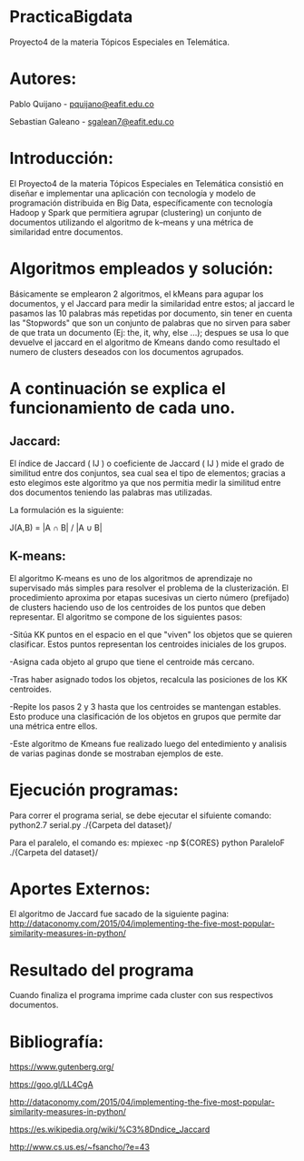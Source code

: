 # PracticaBigdata
Proyecto4 de la materia Tópicos Especiales en Telemática. 

# Autores:

Pablo Quijano - pquijano@eafit.edu.co

Sebastian Galeano - sgalean7@eafit.edu.co

# Introducción:

El Proyecto4 de la materia Tópicos Especiales en Telemática consistió en diseñar e implementar una aplicación con tecnología y modelo de programación distribuida en Big Data, específicamente con tecnología Hadoop y Spark que permitiera agrupar (clustering) un conjunto de documentos utilizando el algoritmo de k–means y una métrica de similaridad entre documentos.

# Algoritmos empleados y solución:

Básicamente se emplearon 2 algoritmos, el kMeans para agupar los documentos, y el Jaccard para medir la similaridad entre estos; al jaccard le pasamos las 10 palabras más repetidas por documento, sin tener en cuenta las "Stopwords" que son un conjunto de palabras que no sirven para saber de que trata un documento (Ej: the, it, why, else ...); despues se usa lo que devuelve el jaccard en el algoritmo de Kmeans dando como resultado el numero de clusters deseados con los documentos agrupados.

# A continuación se explica el funcionamiento de cada uno.

## Jaccard:

El índice de Jaccard ( IJ ) o coeficiente de Jaccard ( IJ ) mide el grado de similitud entre dos conjuntos, sea cual sea el tipo de elementos; gracias a esto elegimos este algoritmo ya que nos permitia medir la similitud entre dos documentos teniendo las palabras mas utilizadas.

La formulación es la siguiente:

J(A,B) = |A ∩ B| / |A ∪ B|

## K-means:

El algoritmo K-means es uno de los algoritmos de aprendizaje no supervisado más simples para resolver el problema de la clusterización. El procedimiento aproxima por etapas sucesivas un cierto número (prefijado) de clusters haciendo uso de los centroides de los puntos que deben representar.
El algoritmo se compone de los siguientes pasos:

-Sitúa KK puntos en el espacio en el que "viven" los objetos que se quieren clasificar. Estos puntos representan los centroides iniciales de los grupos.

-Asigna cada objeto al grupo que tiene el centroide más cercano.

-Tras haber asignado todos los objetos, recalcula las posiciones de los KK centroides.

-Repite los pasos 2 y 3 hasta que los centroides se mantengan estables. Esto produce una clasificación de los objetos en grupos que permite dar una métrica entre ellos.

-Este algoritmo de Kmeans fue realizado luego del entedimiento y analisis de varias paginas donde se mostraban ejemplos de este.


# Ejecución programas:

Para correr el programa serial, se debe ejecutar el sifuiente comando: python2.7 serial.py ./{Carpeta del dataset}/

Para el paralelo, el comando es: mpiexec -np ${CORES} python ParaleloF ./{Carpeta del dataset}/

# Aportes Externos:
El algoritmo de Jaccard fue sacado de la siguiente pagina:
http://dataconomy.com/2015/04/implementing-the-five-most-popular-similarity-measures-in-python/

# Resultado del programa

Cuando finaliza el programa imprime cada cluster con sus respectivos documentos.


# Bibliografía:

https://www.gutenberg.org/

https://goo.gl/LL4CgA

http://dataconomy.com/2015/04/implementing-the-five-most-popular-similarity-measures-in-python/

https://es.wikipedia.org/wiki/%C3%8Dndice_Jaccard

http://www.cs.us.es/~fsancho/?e=43

